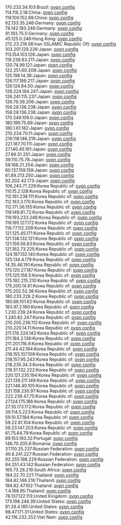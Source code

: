170.233.34.103:Brazil: [ovpn config](vpn/170_233_34_103.ovpn)  
114.116.2.18:China: [ovpn config](vpn/114_116_2_18.ovpn)  
119.100.152.89:China: [ovpn config](vpn/119_100_152_89.ovpn)  
62.133.35.246:Germany: [ovpn config](vpn/62_133_35_246.ovpn)  
78.142.193.246:Germany: [ovpn config](vpn/78_142_193_246.ovpn)  
91.193.75.5:Germany: [ovpn config](vpn/91_193_75_5.ovpn)  
45.125.0.246:Hong Kong: [ovpn config](vpn/45_125_0_246.ovpn)  
212.23.216.58:Iran (ISLAMIC Republic Of): [ovpn config](vpn/212_23_216_58.ovpn)  
103.201.129.226:Japan: [ovpn config](vpn/103_201_129_226.ovpn)  
113.154.103.128:Japan: [ovpn config](vpn/113_154_103_128.ovpn)  
119.238.83.211:Japan: [ovpn config](vpn/119_238_83_211.ovpn)  
120.74.99.121:Japan: [ovpn config](vpn/120_74_99_121.ovpn)  
122.251.60.209:Japan: [ovpn config](vpn/122_251_60_209.ovpn)  
125.198.14.38:Japan: [ovpn config](vpn/125_198_14_38.ovpn)  
126.117.189.217:Japan: [ovpn config](vpn/126_117_189_217.ovpn)  
126.124.84.50:Japan: [ovpn config](vpn/126_124_84_50.ovpn)  
126.224.184.247:Japan: [ovpn config](vpn/126_224_184_247.ovpn)  
126.241.115.237:Japan: [ovpn config](vpn/126_241_115_237.ovpn)  
126.79.39.206:Japan: [ovpn config](vpn/126_79_39_206.ovpn)  
159.28.136.238:Japan: [ovpn config](vpn/159_28_136_238.ovpn)  
159.28.136.238:Japan: [ovpn config](vpn/159_28_136_238.ovpn)  
170.249.106.0:Japan: [ovpn config](vpn/170_249_106_0.ovpn)  
180.199.75.69:Japan: [ovpn config](vpn/180_199_75_69.ovpn)  
180.1.61.182:Japan: [ovpn config](vpn/180_1_61_182.ovpn)  
210.234.70.11:Japan: [ovpn config](vpn/210_234_70_11.ovpn)  
219.118.146.219:Japan: [ovpn config](vpn/219_118_146_219.ovpn)  
221.187.70.111:Japan: [ovpn config](vpn/221_187_70_111.ovpn)  
27.140.45.161:Japan: [ovpn config](vpn/27_140_45_161.ovpn)  
27.89.31.251:Japan: [ovpn config](vpn/27_89_31_251.ovpn)  
39.110.75.78:Japan: [ovpn config](vpn/39_110_75_78.ovpn)  
59.168.21.254:Japan: [ovpn config](vpn/59_168_21_254.ovpn)  
60.137.159.159:Japan: [ovpn config](vpn/60_137_159_159.ovpn)  
61.89.213.250:Japan: [ovpn config](vpn/61_89_213_250.ovpn)  
92.202.42.173:Japan: [ovpn config](vpn/92_202_42_173.ovpn)  
106.243.71.229:Korea Republic of: [ovpn config](vpn/106_243_71_229.ovpn)  
110.15.2.128:Korea Republic of: [ovpn config](vpn/110_15_2_128.ovpn)  
112.161.238.111:Korea Republic of: [ovpn config](vpn/112_161_238_111.ovpn)  
112.163.3.170:Korea Republic of: [ovpn config](vpn/112_163_3_170.ovpn)  
112.171.56.155:Korea Republic of: [ovpn config](vpn/112_171_56_155.ovpn)  
119.149.81.72:Korea Republic of: [ovpn config](vpn/119_149_81_72.ovpn)  
119.193.233.246:Korea Republic of: [ovpn config](vpn/119_193_233_246.ovpn)  
119.195.127.172:Korea Republic of: [ovpn config](vpn/119_195_127_172.ovpn)  
119.77.112.209:Korea Republic of: [ovpn config](vpn/119_77_112_209.ovpn)  
121.125.45.171:Korea Republic of: [ovpn config](vpn/121_125_45_171.ovpn)  
121.138.132.121:Korea Republic of: [ovpn config](vpn/121_138_132_121.ovpn)  
121.159.58.83:Korea Republic of: [ovpn config](vpn/121_159_58_83.ovpn)  
121.162.73.225:Korea Republic of: [ovpn config](vpn/121_162_73_225.ovpn)  
124.197.132.140:Korea Republic of: [ovpn config](vpn/124_197_132_140.ovpn)  
125.134.4.179:Korea Republic of: [ovpn config](vpn/125_134_4_179.ovpn)  
14.35.46.191:Korea Republic of: [ovpn config](vpn/14_35_46_191.ovpn)  
175.120.27.187:Korea Republic of: [ovpn config](vpn/175_120_27_187.ovpn)  
175.125.156.5:Korea Republic of: [ovpn config](vpn/175_125_156_5.ovpn)  
175.192.215.210:Korea Republic of: [ovpn config](vpn/175_192_215_210.ovpn)  
175.200.14.81:Korea Republic of: [ovpn config](vpn/175_200_14_81.ovpn)  
175.202.52.36:Korea Republic of: [ovpn config](vpn/175_202_52_36.ovpn)  
180.233.228.2:Korea Republic of: [ovpn config](vpn/180_233_228_2.ovpn)  
180.66.101.62:Korea Republic of: [ovpn config](vpn/180_66_101_62.ovpn)  
183.97.2.180:Korea Republic of: [ovpn config](vpn/183_97_2_180.ovpn)  
1.230.239.24:Korea Republic of: [ovpn config](vpn/1_230_239_24.ovpn)  
1.240.82.247:Korea Republic of: [ovpn config](vpn/1_240_82_247.ovpn)  
210.205.236.112:Korea Republic of: [ovpn config](vpn/210_205_236_112.ovpn)  
210.220.14.11:Korea Republic of: [ovpn config](vpn/210_220_14_11.ovpn)  
211.176.224.142:Korea Republic of: [ovpn config](vpn/211_176_224_142.ovpn)  
211.184.2.136:Korea Republic of: [ovpn config](vpn/211_184_2_136.ovpn)  
211.201.116.9:Korea Republic of: [ovpn config](vpn/211_201_116_9.ovpn)  
211.44.42.164:Korea Republic of: [ovpn config](vpn/211_44_42_164.ovpn)  
218.155.107.109:Korea Republic of: [ovpn config](vpn/218_155_107_109.ovpn)  
218.157.95.243:Korea Republic of: [ovpn config](vpn/218_157_95_243.ovpn)  
218.235.34.3:Korea Republic of: [ovpn config](vpn/218_235_34_3.ovpn)  
218.51.132.222:Korea Republic of: [ovpn config](vpn/218_51_132_222.ovpn)  
220.121.235.194:Korea Republic of: [ovpn config](vpn/220_121_235_194.ovpn)  
221.139.211.149:Korea Republic of: [ovpn config](vpn/221_139_211_149.ovpn)  
221.146.40.105:Korea Republic of: [ovpn config](vpn/221_146_40_105.ovpn)  
221.158.230.97:Korea Republic of: [ovpn config](vpn/221_158_230_97.ovpn)  
222.239.47.75:Korea Republic of: [ovpn config](vpn/222_239_47_75.ovpn)  
27.124.175.186:Korea Republic of: [ovpn config](vpn/27_124_175_186.ovpn)  
27.35.173.172:Korea Republic of: [ovpn config](vpn/27_35_173_172.ovpn)  
39.114.5.223:Korea Republic of: [ovpn config](vpn/39_114_5_223.ovpn)  
59.10.57.184:Korea Republic of: [ovpn config](vpn/59_10_57_184.ovpn)  
59.22.81.104:Korea Republic of: [ovpn config](vpn/59_22_81_104.ovpn)  
59.23.147.203:Korea Republic of: [ovpn config](vpn/59_23_147_203.ovpn)  
61.75.64.79:Korea Republic of: [ovpn config](vpn/61_75_64_79.ovpn)  
89.153.193.32:Portugal: [ovpn config](vpn/89_153_193_32.ovpn)  
146.70.205.6:Romania: [ovpn config](vpn/146_70_205_6.ovpn)  
37.110.25.237:Russian Federation: [ovpn config](vpn/37_110_25_237.ovpn)  
46.8.241.227:Russian Federation: [ovpn config](vpn/46_8_241_227.ovpn)  
92.255.198.229:Russian Federation: [ovpn config](vpn/92_255_198_229.ovpn)  
94.251.43.142:Russian Federation: [ovpn config](vpn/94_251_43_142.ovpn)  
165.73.28.219:South Africa: [ovpn config](vpn/165_73_28_219.ovpn)  
184.22.70.221:Thailand: [ovpn config](vpn/184_22_70_221.ovpn)  
184.82.146.216:Thailand: [ovpn config](vpn/184_82_146_216.ovpn)  
184.82.47.102:Thailand: [ovpn config](vpn/184_82_47_102.ovpn)  
1.4.188.95:Thailand: [ovpn config](vpn/1_4_188_95.ovpn)  
78.137.122.113:United Kingdom: [ovpn config](vpn/78_137_122_113.ovpn)  
173.198.248.39:United States: [ovpn config](vpn/173_198_248_39.ovpn)  
81.28.4.185:United States: [ovpn config](vpn/81_28_4_185.ovpn)  
98.47.171.31:United States: [ovpn config](vpn/98_47_171_31.ovpn)  
42.116.232.252:Viet Nam: [ovpn config](vpn/42_116_232_252.ovpn)  
